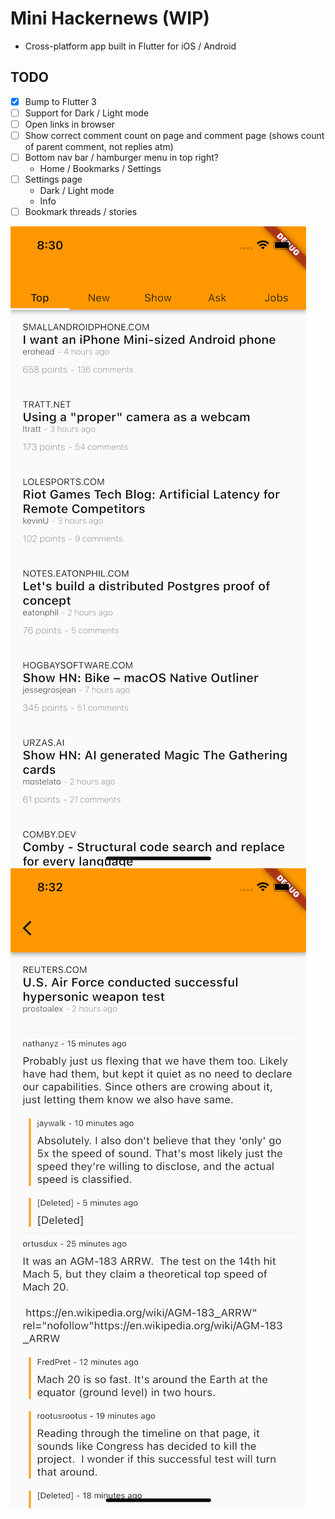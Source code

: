# Mini Hackernews (WIP)

* Cross-platform app built in Flutter for iOS / Android

## TODO

- [X] Bump to Flutter 3
- [ ] Support for Dark / Light mode
- [ ] Open links in browser
- [ ] Show correct comment count on page and comment page (shows count of parent comment, not replies atm)
- [ ] Bottom nav bar / hamburger menu in top right?
    - Home / Bookmarks / Settings
- [ ] Settings page
    - Dark / Light mode
    - Info
- [ ] Bookmark threads / stories

![Screenshot](https://github.com/boalbert/hackernews_clone/blob/master/screenshots/home.png "Home")
![Screenshot](https://github.com/boalbert/hackernews_clone/blob/master/screenshots/comments.png "Comments")
